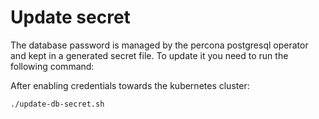 # Update secret

The database password is managed by the percona postgresql operator and kept in
a generated secret file. To update it you need to run the following command:

After enabling credentials towards the kubernetes cluster:

```bash
./update-db-secret.sh
```

